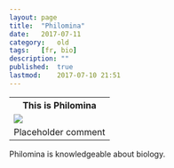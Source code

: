 ```yaml
---
layout:	page
title:	"Philomina"
date:	2017-07-11
category:	old
tags:	[fr, bio]
description: ""
published:	true
lastmod:	2017-07-10 21:51
---
```



<table class="bio-stat-table">
<tr>
<th>This is Philomina</th>
</tr>
<tr>
<td><img class="bio-portrait" src="{{ site.url }}/assets/img/philomina.gif"></td>	
</tr>
<tr>
<td>Placeholder comment</td>
</tr>
</table>

Philomina is knowledgeable about biology.
